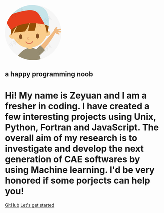 <img width="180px" style="border-radius: 50%" bor src="boy.jfif">

## a happy programming noob

# Hi! My name is Zeyuan and I am a fresher in coding. I have created a few interesting projects using Unix, Python, Fortran and JavaScript. The overall aim of my research is to investigate and develop the next generation of CAE softwares by using Machine learning. I'd be very honored if some porjects can help you!

<!-- [![stars](https://badgen.net/github/stars/Q-Angelo/Nodejs-Roadmap?icon=github&color=4ab8a1)](https://github.com/Q-Angelo/Nodejs-Roadmap) [![forks](https://badgen.net/github/forks/Q-Angelo/Nodejs-Roadmap?icon=github&color=4ab8a1)](https://github.com/Q-Angelo/Nodejs-Roadmap) -->

[GitHub](<https://github.com/leoxiaoyuan?tab=repositories>)
[Let's get started](?id=使用方法)

